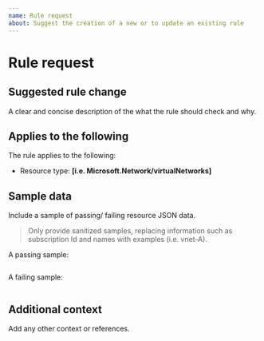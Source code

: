 ```yaml
---
name: Rule request
about: Suggest the creation of a new or to update an existing rule
---
```


# Rule request

## Suggested rule change

A clear and concise description of the what the rule should check and why.

## Applies to the following

The rule applies to the following:

- Resource type: **[i.e. Microsoft.Network/virtualNetworks]**

## Sample data

Include a sample of passing/ failing resource JSON data.

> Only provide sanitized samples, replacing information such as subscription Id and names with examples (i.e. vnet-A).

A passing sample:

```json

```

A failing sample:

```json

```

## Additional context

Add any other context or references.
